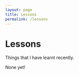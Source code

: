```yaml
---
layout: page
title: Lessons
permalink: /lessons
---
```


# Lessons

Things that I have learnt recently.

None yet!

<style>
  .wrapper {
    max-width: 58em;
  }
</style>